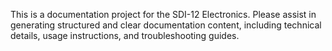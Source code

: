 <!-- Use this file to provide workspace-specific custom instructions to Copilot. For more details, visit https://code.visualstudio.com/docs/copilot/copilot-customization#_use-a-githubcopilotinstructionsmd-file -->

This is a documentation project for the SDI-12 Electronics. Please assist in generating structured and clear documentation content, including technical details, usage instructions, and troubleshooting guides.
